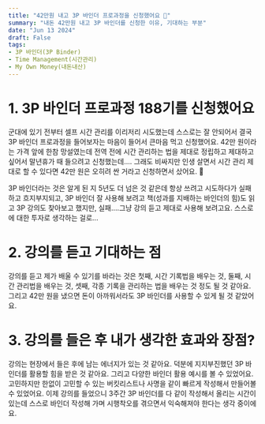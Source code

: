 ```yaml
---
title: "42만원 내고 3P 바인더 프로과정을 신청했어요 🚀"
summary: "내돈 42만원 내고 3P 바인더를 신청한 이유, 기대하는 부분"
date: "Jun 13 2024"
draft: False
tags:
- 3P 바인더(3P Binder)
- Time Management(시간관리)
- My Own Money(내돈내산)
---
```

# 1. 3P 바인더 프로과정 188기를 신청했어요
군대에 있기 전부터 셀프 시간 관리를 이리저리 시도했는데 스스로는 잘 안되어서 결국 3P 바인더 프로과정을 들어보자는 마음이 들어서 큰마음 먹고 신청했어요. 42만 원이라는 가격 앞에 한참 망설였는데 전역 전에 시간 관리하는 법을 제대로 정립하고 제대하고 싶어서 말년휴가 때 들으려고 신청했는데…. 그래도 비싸지만 인생 살면서 시간 관리 제대로 할 수 있다면 42만 원은 오히려 싼 거라고 신청하면서 샀어요. 🥲

3P 바인더라는 것은 알게 된 지 5년도 더 넘은 것 같은데 항상 쓰려고 시도하다가 실패하고 흐지부지되고, 3P 바인더 잘 사용해 보려고 책(성과를 지배하는 바인더의 힘)도 읽고 3P 강의도 찾아보고 했지만, 실패….그냥 강의 듣고 제대로 사용해 보려고요. 스스로에 대한 투자로 생각하는 걸로...

# 2. 강의를 듣고 기대하는 점
강의를 듣고 제가 배울 수 있기를 바라는 것은 첫째, 시간 기록법을 배우는 것, 둘째, 시간 관리법을 배우는 것, 셋째, 각종 기록을 관리하는 법을 배우는 것 정도 될 것 같아요. 그리고 42만 원을 냈으면 돈이 아까워서라도 3P 바인더를 사용할 수 있게 될 것 같았어요.

# 3. 강의를 들은 후 내가 생각한 효과와 장점?
강의는 현장에서 들은 후에 남는 에너지가 있는 것 같아요. 덕분에 지지부진했던 3P 바인더를 활용할 힘을 받은 것 같아요. 그리고 다양한 바인더 활용 예시를 볼 수 있었어요. 고민하지만 한없이 고민할 수 있는 버킷리스트나 사명을 같이 빠르게 작성해서 만들어볼 수 있었어요. 이제 강의를 들었으니 3주간 3P 바인더를 다 같이 작성해서 올리는 시간이 있는데 스스로 바인더 작성해 가며 시행착오를 겪으면서 익숙해져야 한다는 생각 중이에요.